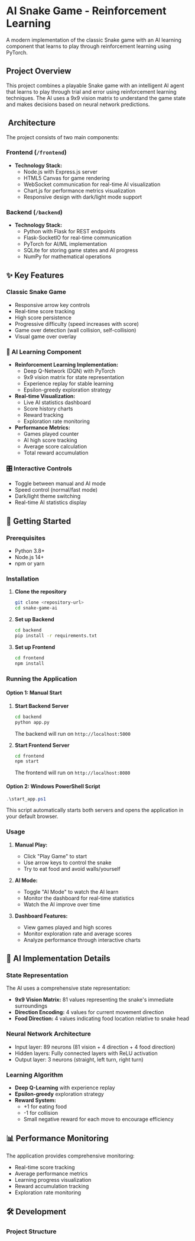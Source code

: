 # AI Snake Game - Reinforcement Learning

A modern implementation of the classic Snake game with an AI learning component that learns to play through reinforcement learning using PyTorch.

##  Project Overview

This project combines a playable Snake game with an intelligent AI agent that learns to play through trial and error using reinforcement learning techniques. The AI uses a 9x9 vision matrix to understand the game state and makes decisions based on neural network predictions.

## ️ Architecture

The project consists of two main components:

### Frontend (`/frontend`)
- **Technology Stack:**
  - Node.js with Express.js server
  - HTML5 Canvas for game rendering
  - WebSocket communication for real-time AI visualization
  - Chart.js for performance metrics visualization
  - Responsive design with dark/light mode support

### Backend (`/backend`)
- **Technology Stack:**
  - Python with Flask for REST endpoints
  - Flask-SocketIO for real-time communication
  - PyTorch for AI/ML implementation
  - SQLite for storing game states and AI progress
  - NumPy for mathematical operations

## ✨ Key Features

###  Classic Snake Game
- Responsive arrow key controls
- Real-time score tracking
- High score persistence
- Progressive difficulty (speed increases with score)
- Game over detection (wall collision, self-collision)
- Visual game over overlay

### 🤖 AI Learning Component
- **Reinforcement Learning Implementation:**
  - Deep Q-Network (DQN) with PyTorch
  - 9x9 vision matrix for state representation
  - Experience replay for stable learning
  - Epsilon-greedy exploration strategy
- **Real-time Visualization:**
  - Live AI statistics dashboard
  - Score history charts
  - Reward tracking
  - Exploration rate monitoring
- **Performance Metrics:**
  - Games played counter
  - AI high score tracking
  - Average score calculation
  - Total reward accumulation

### 🎛️ Interactive Controls
- Toggle between manual and AI mode
- Speed control (normal/fast mode)
- Dark/light theme switching
- Real-time AI statistics display

## 🚀 Getting Started

### Prerequisites
- Python 3.8+
- Node.js 14+
- npm or yarn

### Installation

1. **Clone the repository**
   ```bash
   git clone <repository-url>
   cd snake-game-ai
   ```

2. **Set up Backend**
   ```bash
   cd backend
   pip install -r requirements.txt
   ```

3. **Set up Frontend**
   ```bash
   cd frontend
   npm install
   ```

### Running the Application

#### Option 1: Manual Start
1. **Start Backend Server**
   ```bash
   cd backend
   python app.py
   ```
   The backend will run on `http://localhost:5000`

2. **Start Frontend Server**
   ```bash
   cd frontend
   npm start
   ```
   The frontend will run on `http://localhost:8080`

#### Option 2: Windows PowerShell Script
```powershell
.\start_app.ps1
```
This script automatically starts both servers and opens the application in your default browser.

### Usage

1. **Manual Play:**
   - Click "Play Game" to start
   - Use arrow keys to control the snake
   - Try to eat food and avoid walls/yourself

2. **AI Mode:**
   - Toggle "AI Mode" to watch the AI learn
   - Monitor the dashboard for real-time statistics
   - Watch the AI improve over time

3. **Dashboard Features:**
   - View games played and high scores
   - Monitor exploration rate and average scores
   - Analyze performance through interactive charts

## 🧠 AI Implementation Details

### State Representation
The AI uses a comprehensive state representation:
- **9x9 Vision Matrix:** 81 values representing the snake's immediate surroundings
- **Direction Encoding:** 4 values for current movement direction
- **Food Direction:** 4 values indicating food location relative to snake head

### Neural Network Architecture
- Input layer: 89 neurons (81 vision + 4 direction + 4 food direction)
- Hidden layers: Fully connected layers with ReLU activation
- Output layer: 3 neurons (straight, left turn, right turn)

### Learning Algorithm
- **Deep Q-Learning** with experience replay
- **Epsilon-greedy** exploration strategy
- **Reward System:**
  - +1 for eating food
  - -1 for collision
  - Small negative reward for each move to encourage efficiency

## 📊 Performance Monitoring

The application provides comprehensive monitoring:
- Real-time score tracking
- Average performance metrics
- Learning progress visualization
- Reward accumulation tracking
- Exploration rate monitoring

## 🛠️ Development

### Project Structure


